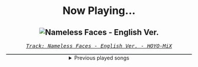 <div align="center"> 
<h1>Now Playing...</h1>

![Nameless Faces - English Ver.](https://i.scdn.co/image/ab67616d00001e02a69ab18ceea610b1cccdc5b3)
--
_<samp><a href="https://open.spotify.com/track/4fCDFyZWf3N6D5y2vQgPT8">Track: Nameless Faces - English Ver. - HOYO-MiX</a></samp>_

<div style="border: 1px #4B5054 solid"></div>
<details>
  <summary>
    Previous played songs
  </summary>
  <table>
    <thead>
      <tr>
        <th>
          Artist
        </th>
        <th>
          Song
        </th>
        <th>
          Link
        </th>
      </tr>
    </thead>
    <tbody>
      <tr><td>HOYO-MiX</td><td>Nameless Faces - English Ver.</td><td><a href="https://open.spotify.com/track/4fCDFyZWf3N6D5y2vQgPT8">https://open.spotify.com/track/4fCDFyZWf3N6D5y2vQgPT8</a></td></tr><tr><td>Earthbound.</td><td>Flight</td><td><a href="https://open.spotify.com/track/584iKEZwdMPlvOXcTa09qx">https://open.spotify.com/track/584iKEZwdMPlvOXcTa09qx</a></td></tr><tr><td>Eralise</td><td>LST CNTRL</td><td><a href="https://open.spotify.com/track/5D3V5fx58GjpDA6Hca3sDR">https://open.spotify.com/track/5D3V5fx58GjpDA6Hca3sDR</a></td></tr><tr><td>The Raven Age</td><td>Forgive & Forget</td><td><a href="https://open.spotify.com/track/17jRgxPcQ90a9TcQ8GyLzz">https://open.spotify.com/track/17jRgxPcQ90a9TcQ8GyLzz</a></td></tr><tr><td>One Morning Left</td><td>Beat It</td><td><a href="https://open.spotify.com/track/73P5uZwFQA4zs6mSQFkRBZ">https://open.spotify.com/track/73P5uZwFQA4zs6mSQFkRBZ</a></td></tr><tr><td>Infected Rain</td><td>DYING LIGHT</td><td><a href="https://open.spotify.com/track/1Nt0ei0lg9KtxY6JzIfyUq">https://open.spotify.com/track/1Nt0ei0lg9KtxY6JzIfyUq</a></td></tr><tr><td>Prospective</td><td>OCD</td><td><a href="https://open.spotify.com/track/05a4Tb7yf4zjgof74O0qRF">https://open.spotify.com/track/05a4Tb7yf4zjgof74O0qRF</a></td></tr><tr><td>Lake Malice</td><td>Bloodbath</td><td><a href="https://open.spotify.com/track/0yg8FlUxh0GIpzzRpDywFd">https://open.spotify.com/track/0yg8FlUxh0GIpzzRpDywFd</a></td></tr><tr><td>Dropout Kings</td><td>Virus</td><td><a href="https://open.spotify.com/track/1Yqx7WwyNUuZ96GqpxL2J8">https://open.spotify.com/track/1Yqx7WwyNUuZ96GqpxL2J8</a></td></tr><tr><td>Samurai Pizza Cats</td><td>Pizza Homicide</td><td><a href="https://open.spotify.com/track/3hbp28hJzO3919Sai6kaZW">https://open.spotify.com/track/3hbp28hJzO3919Sai6kaZW</a></td></tr><tr><td>Dead by April</td><td>Dreamlike</td><td><a href="https://open.spotify.com/track/1n0FnfUnNSEguMaU0SZ24V">https://open.spotify.com/track/1n0FnfUnNSEguMaU0SZ24V</a></td></tr><tr><td>Skindred</td><td>If I Could</td><td><a href="https://open.spotify.com/track/3VzfopejqgC2PWOvX9smzP">https://open.spotify.com/track/3VzfopejqgC2PWOvX9smzP</a></td></tr><tr><td>HOSTAGE</td><td>Enemy</td><td><a href="https://open.spotify.com/track/3OnKq2sr93Xn1CpmUBZyrB">https://open.spotify.com/track/3OnKq2sr93Xn1CpmUBZyrB</a></td></tr><tr><td>Dark Summer</td><td>In My Heart</td><td><a href="https://open.spotify.com/track/5xVJs39Uheb0Cv6Feq1suI">https://open.spotify.com/track/5xVJs39Uheb0Cv6Feq1suI</a></td></tr><tr><td>Cypecore</td><td>Make Me Real</td><td><a href="https://open.spotify.com/track/6EQShnw0tW3XjctZJN1xCR">https://open.spotify.com/track/6EQShnw0tW3XjctZJN1xCR</a></td></tr><tr><td>Acacia Ridge</td><td>Chimera</td><td><a href="https://open.spotify.com/track/52WGBBVEbpuGWnvwk58jPl">https://open.spotify.com/track/52WGBBVEbpuGWnvwk58jPl</a></td></tr><tr><td>ASHEN</td><td>Smells Like Teen Spirit</td><td><a href="https://open.spotify.com/track/4bWyseaC37FpVNa4SF8Amx">https://open.spotify.com/track/4bWyseaC37FpVNa4SF8Amx</a></td></tr><tr><td>BOI WHAT</td><td>Neon Tide</td><td><a href="https://open.spotify.com/track/36teC6wWd9VpGIZhID3CCH">https://open.spotify.com/track/36teC6wWd9VpGIZhID3CCH</a></td></tr><tr><td>Earthbound.</td><td>Flight</td><td><a href="https://open.spotify.com/track/584iKEZwdMPlvOXcTa09qx">https://open.spotify.com/track/584iKEZwdMPlvOXcTa09qx</a></td></tr><tr><td>Beats by Talent</td><td>Screaming Man - Sound Effect</td><td><a href="https://open.spotify.com/track/283p30JjNkbBdhB0xxayZ9">https://open.spotify.com/track/283p30JjNkbBdhB0xxayZ9</a></td></tr>
    </tbody>
  </table>
</details>

</div>
